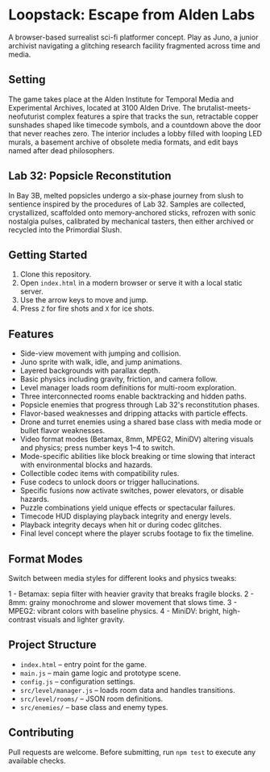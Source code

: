 # Loopstack: Escape from Alden Labs

A browser-based surrealist sci-fi platformer concept. Play as Juno, a junior
archivist navigating a glitching research facility fragmented across time and
media.

## Setting

The game takes place at the Alden Institute for Temporal Media and Experimental
Archives, located at 3100 Alden Drive. The brutalist-meets-neofuturist complex
features a spire that tracks the sun, retractable copper sunshades shaped like
timecode symbols, and a countdown above the door that never reaches zero. The
interior includes a lobby filled with looping LED murals, a basement archive of
obsolete media formats, and edit bays named after dead philosophers.

## Lab 32: Popsicle Reconstitution

In Bay 3B, melted popsicles undergo a six-phase journey from slush to sentience
inspired by the procedures of Lab 32. Samples are collected, crystallized,
scaffolded onto memory-anchored sticks, refrozen with sonic nostalgia pulses,
calibrated by mechanical tasters, then either archived or recycled into the
Primordial Slush.

## Getting Started

1. Clone this repository.
2. Open `index.html` in a modern browser or serve it with a local static
   server.
3. Use the arrow keys to move and jump.
4. Press `Z` for fire shots and `X` for ice shots.

## Features

- Side-view movement with jumping and collision.
- Juno sprite with walk, idle, and jump animations.
- Layered backgrounds with parallax depth.
- Basic physics including gravity, friction, and camera follow.
- Level manager loads room definitions for multi-room exploration.
- Three interconnected rooms enable backtracking and hidden paths.
- Popsicle enemies that progress through Lab 32's reconstitution phases.
- Flavor-based weaknesses and dripping attacks with particle effects.
- Drone and turret enemies using a shared base class with media mode or
  bullet flavor weaknesses.
- Video format modes (Betamax, 8mm, MPEG2, MiniDV) altering visuals and
  physics; press number keys 1–4 to switch.
- Mode-specific abilities like block breaking or time slowing that
  interact with environmental blocks and hazards.
- Collectible codec items with compatibility rules.
- Fuse codecs to unlock doors or trigger hallucinations.
- Specific fusions now activate switches, power elevators, or disable hazards.
- Puzzle combinations yield unique effects or spectacular failures.
- Timecode HUD displaying playback integrity and energy levels.
- Playback integrity decays when hit or during codec glitches.
- Final level concept where the player scrubs footage to fix the timeline.

## Format Modes

Switch between media styles for different looks and physics tweaks:

1 - Betamax: sepia filter with heavier gravity that breaks fragile blocks.
2 - 8mm: grainy monochrome and slower movement that slows time.
3 - MPEG2: vibrant colors with baseline physics.
4 - MiniDV: bright, high-contrast visuals and lighter gravity.

## Project Structure

- `index.html` – entry point for the game.
- `main.js` – main game logic and prototype scene.
- `config.js` – configuration settings.
- `src/level/manager.js` – loads room data and handles transitions.
- `src/level/rooms/` – JSON room definitions.
- `src/enemies/` – base class and enemy types.

## Contributing

Pull requests are welcome. Before submitting, run `npm test` to execute any
available checks.
